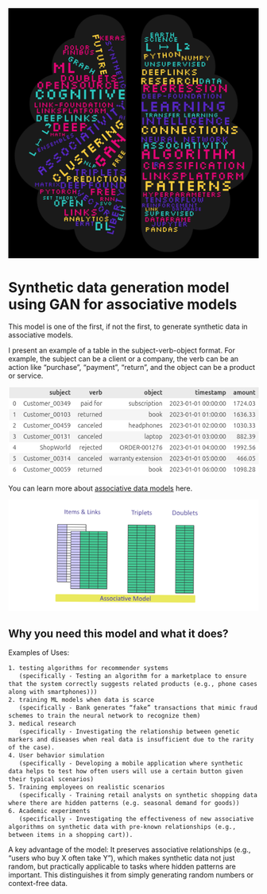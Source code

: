 <img src="/doc/wordcloud.png" alt="wordcloud.png">


# Synthetic data generation model using GAN for associative models

This model is one of the first, if not the first, to generate synthetic data in associative models.

I present an example of a table in the subject-verb-object format. For example, the subject can be a client or a company, the verb can be an action like “purchase”, “payment”, “return”, and the object can be a product or service.

<img src="/doc/img/table_svo.png" alt="table_svo">

You can learn more about <a href="https://habr.com/ru/companies/deepfoundation/articles/804617/">associative data models</a> here.

<img src="/doc/img/assiciative_model.png" alt="assiciative_data_model">


## Why you need this model and what it does?

Examples of Uses:
```
1. testing algorithms for recommender systems
   (specifically - Testing an algorithm for a marketplace to ensure that the system correctly suggests related products (e.g., phone cases along with smartphones)))
2. training ML models when data is scarce
   (specifically - Bank generates “fake” transactions that mimic fraud schemes to train the neural network to recognize them)
3. medical research
   (specifically - Investigating the relationship between genetic markers and diseases when real data is insufficient due to the rarity of the case).
4. User behavior simulation
   (specifically - Developing a mobile application where synthetic data helps to test how often users will use a certain button given their typical scenarios)
5. Training employees on realistic scenarios
   (specifically - Training retail analysts on synthetic shopping data where there are hidden patterns (e.g. seasonal demand for goods))
6. Academic experiments
   (specifically - Investigating the effectiveness of new associative algorithms on synthetic data with pre-known relationships (e.g., between items in a shopping cart)).
```

A key advantage of the model:
It preserves associative relationships (e.g., “users who buy X often take Y”), which makes synthetic data not just random, but practically applicable to tasks where hidden patterns are important. This distinguishes it from simply generating random numbers or context-free data.
